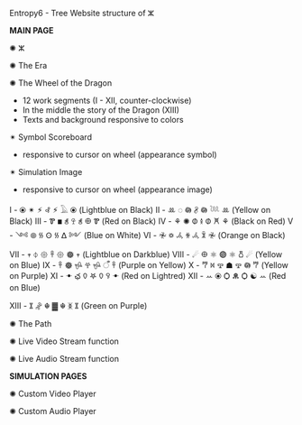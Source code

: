 Entropy6 - Tree Website structure of ⵣ

**MAIN PAGE**

✺ ⵣ

✺ The Era

✺ The Wheel of the Dragon
- 12 work segments (I - XII, counter-clockwise)
- In the middle the story of the Dragon (XIII)
- Texts and background responsive to colors

✴︎ Symbol Scoreboard
- responsive to cursor on wheel (appearance symbol)

✴︎ Simulation Image
- responsive to cursor on wheel (appearance image)

I - ⦿ ✴︎ ⚡︎ ꘩ ⚡︎ 𓄿 ⦿ (Lightblue on Black)
II - ꔛ ◌ 𖡎 𖨁 𖡎 𓆙 ꔛ (Yellow on Black)
III - Ꮘ ◼ ꋝ 𖤾 ꋝ 𐀏 Ꮘ (Red on Black)
IV - ⚘ ✺ ᱰ 𖦔 ᱰ 𐁔 ⚘ (Black on Red)
V - ༺ 𖣠 𐠿 𐰧 𐠿 ᐃ ༻ (Blue on White)
VI - 𖤛 ꥟ 𖥂 ꄆ 𖥂 ꍜ 𖤛 (Orange on Black)
VII - 𖥧 ⏀ 𑁍 𐃓 𑁍 𖣔 𖥧 (Lightblue on Darkblue)
VIII - ☄︎ 𐀏 ⚛︎ 𖣐 ⚛︎ 𐃰 ☄︎ (Yellow on Blue)
IX - 𐃓 𖣔 𖤈 𖣂 𖤈 ँ 𐃓 (Purple on Yellow)
X - 𐂐 ꒿ 𖣲 ☗ 𖣲 𖡎 𐂐 (Yellow on Purple)
XI - ꔹ ఛ 𐠅 𖤐 𐠅 ꀬ ꔹ (Red on Lightred)
XII - ꕀ ⦿ Ѻ 𖠨 Ѻ ☯︎ ꕀ (Red on Blue)

XIII - ꇻ 𖧌 ☬ ▓ ☬ ᛤ ꇻ (Green on Purple)

✺ The Path

✺ Live Video Stream function

✺ Live Audio Stream function


**SIMULATION PAGES**

✺ Custom Video Player

✺ Custom Audio Player

